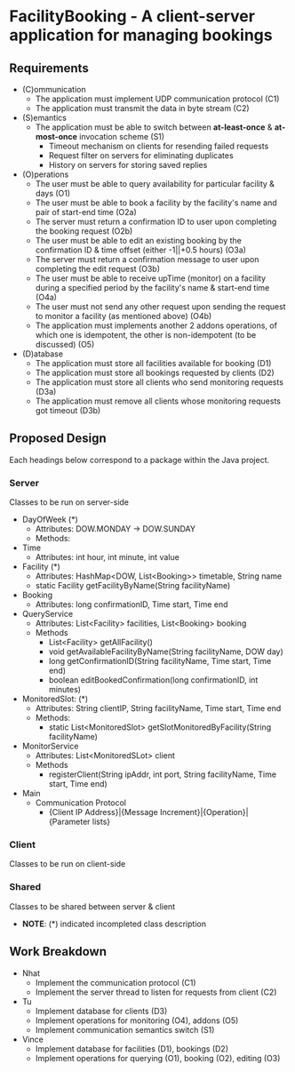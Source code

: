 # FacilityBooking - A client-server application for managing bookings #
## Requirements ##
* (C)ommunication
    * The application must implement UDP communication protocol (C1)
    * The application must transmit the data in byte stream (C2)
* (S)emantics
    * The application must be able to switch between **at-least-once** & **at-most-once** invocation scheme (S1)
        * Timeout mechanism on clients for resending failed requests
        * Request filter on servers for eliminating duplicates
        * History on servers for storing saved replies
* (O)perations
    * The user must be able to query availability for particular facility & days (O1)
    * The user must be able to book a facility by the facility's name and pair of start-end time (O2a)
    * The server must return a confirmation ID to user upon completing the booking request (O2b)
    * The user must be able to edit an existing booking by the confirmation ID & time offset (either -1||+0.5 hours) (O3a)
    * The server must return a confirmation message to user upon completing the edit request (O3b)
    * The user must be able to receive upTime (monitor) on a facility during a specified period by the facility's name & start-end time (O4a)
    * The user must not send any other request upon sending the request to monitor a facility (as mentioned above) (O4b)
    * The application must implements another 2 addons operations, of which one is idempotent, the other is non-idempotent (to be discussed) (O5)
* (D)atabase
    * The application must store all facilities available for booking (D1)
    * The application must store all bookings requested by clients (D2)
    * The application must store all clients who send monitoring requests (D3a)
    * The application must remove all clients whose monitoring requests got timeout (D3b)
## Proposed Design ##
Each headings below correspond to a package within the Java project.
### Server ###
Classes to be run on server-side
* DayOfWeek (*)
    * Attributes: DOW.MONDAY -&gt; DOW.SUNDAY
    * Methods:
* Time
    * Attributes: int hour, int minute, int value
* Facility (*)
    * Attributes: HashMap&lt;DOW, List&lt;Booking&gt;&gt; timetable, String name
    * static Facility getFacilityByName(String facilityName)
* Booking
    * Attributes: long confirmationID, Time start, Time end
* QueryService
    * Attributes: List&lt;Facility&gt; facilities, List&lt;Booking&gt; booking
    * Methods
        * List&lt;Facility&gt; getAllFacility()
        * void getAvailableFacilityByName(String facilityName, DOW day)
        * long getConfirmationID(String facilityName, Time start, Time end)
        * boolean editBookedConfirmation(long confirmationID, int minutes)
* MonitoredSlot: (*)
    * Attributes: String clientIP, String facilityName, Time start, Time end
    * Methods:
        * static List&lt;MonitoredSlot&gt; getSlotMonitoredByFacility(String facilityName)
* MonitorService
    * Attributes: List&lt;MonitoredSLot&gt; client
    * Methods
        * registerClient(String ipAddr, int port, String facilityName, Time start, Time end)
* Main
    * Communication Protocol
        * {Client IP Address}|{Message Increment}|{Operation}|{Parameter lists}
### Client ###
Classes to be run on client-side
### Shared ###
Classes to be shared between server & client
* **NOTE**: (*) indicated incompleted class description
## Work Breakdown ##
* Nhat
    * Implement the communication protocol (C1)
    * Implement the server thread to listen for requests from client (C2)
* Tu
    * Implement database for clients (D3)
    * Implement operations for monitoring (O4), addons (O5)
    * Implement communication semantics switch (S1)
* Vince
    * Implement database for facilities (D1), bookings (D2)
    * Implement operations for querying (O1), booking (O2), editing (O3)